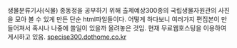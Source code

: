 생물분류기사(식물) 종동정을 공부하기 위해 출제예상300종의 국립생물자원관의 사진을 모아 볼 수 있게 만든 단순 html파일들이다.
어떻게 하다보니 여러가지 편집본이 만들어져서 혹시나 나중에 쓸일이 있을까 올려놓은 것임.
현재 무료웹호스팅을 이용하여 게시하고 있음. [specise300.dothome.co.kr](http://species300.dothome.co.kr/)

